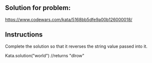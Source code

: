 ## Solution for problem:

https://www.codewars.com/kata/5168bb5dfe9a00b126000018/

## Instructions

Complete the solution so that it reverses the string value passed into it.

Kata.solution("world") //returns "dlrow"